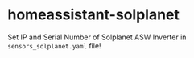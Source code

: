 # homeassistant-solplanet

Set IP and Serial Number of Solplanet ASW Inverter in `sensors_solplanet.yaml` file! 
